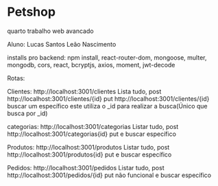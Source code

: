 # Petshop
 quarto trabalho web avancado

Aluno: Lucas Santos Leão Nascimento

installs pro backend: npm install, react-router-dom, mongoose, multer, mongodb, cors, react, bcryptjs, axios, moment, jwt-decode

Rotas: 

Clientes: 
http://localhost:3001/clientes Lista tudo, post
http://localhost:3001/clientes/{id} put
http://localhost:3001/clientes/{id} buscar um específico este utiliza o _id para realizar a busca(Único que busca por _id)

categorias:
http://localhost:3001/categorias Listar tudo, post
http://localhost:3001/categorias{id} put e buscar específico

Produtos:
http://localhost:3001/produtos Listar tudo, post
http://localhost:3001/produtos{id} put e buscar específico

Pedidos:
http://localhost:3001/pedidos Listar tudo, post
http://localhost:3001/pedidos/{id} put não funcional e buscar específico